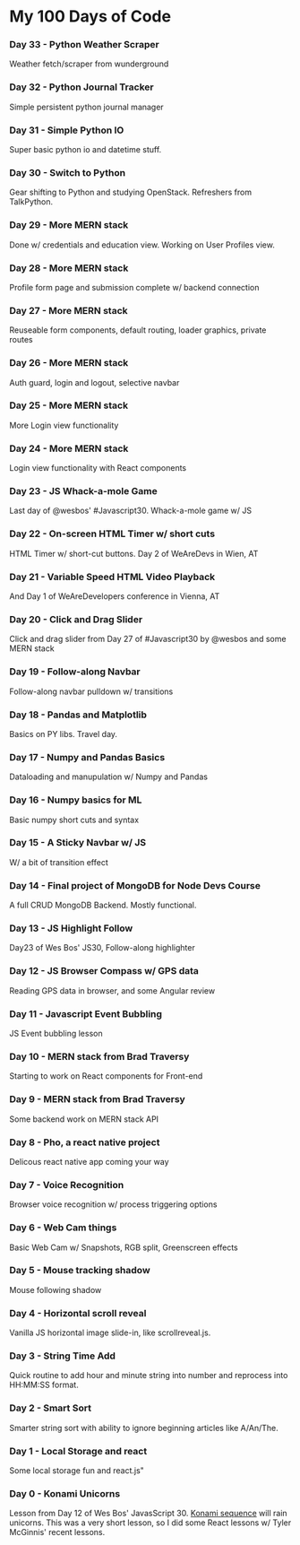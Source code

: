 # My 100 Days of Code

### Day 33 - Python Weather Scraper ###

Weather fetch/scraper from wunderground

### Day 32 - Python Journal Tracker ###

Simple persistent python journal manager

### Day 31 - Simple Python IO ###

Super basic python io and datetime stuff.

### Day 30 - Switch to Python ###

Gear shifting to Python and studying OpenStack.  Refreshers from TalkPython.

### Day 29 - More MERN stack ###

Done w/ credentials and education view.  Working on User Profiles view.

### Day 28 - More MERN stack ###

Profile form page and submission complete w/ backend connection

### Day 27 - More MERN stack ###

Reuseable form components, default routing, loader graphics, private routes

### Day 26 - More MERN stack ###

Auth guard, login and logout, selective navbar

### Day 25 - More MERN stack ###

More Login view functionality

### Day 24 - More MERN stack ###

Login view functionality with React components

### Day 23 - JS Whack-a-mole Game ###

Last day of @wesbos' #Javascript30.  Whack-a-mole game w/ JS

### Day 22 - On-screen HTML Timer w/ short cuts ###

HTML Timer w/ short-cut buttons.  Day 2 of WeAreDevs in Wien, AT

### Day 21 - Variable Speed HTML Video Playback ###

And Day 1 of WeAreDevelopers conference in Vienna, AT

### Day 20 - Click and Drag Slider ###

Click and drag slider from Day 27 of #Javascript30 by @wesbos and some MERN stack

### Day 19 - Follow-along Navbar ###

Follow-along navbar pulldown w/ transitions

### Day 18 - Pandas and Matplotlib ###

Basics on PY libs.  Travel day.

### Day 17 - Numpy and Pandas Basics ###

Dataloading and manupulation w/ Numpy and Pandas

### Day 16 - Numpy basics for ML ###

Basic numpy short cuts and syntax

### Day 15 - A Sticky Navbar w/ JS ###

W/ a  bit of transition effect

### Day 14 - Final project of MongoDB for Node Devs Course ###

A full CRUD MongoDB Backend. Mostly functional.

### Day 13 - JS Highlight Follow ###

Day23 of Wes Bos' JS30, Follow-along highlighter

### Day 12 - JS Browser Compass w/ GPS data ###

Reading GPS data in browser, and some Angular review

### Day 11 - Javascript Event Bubbling ###

JS Event bubbling lesson

### Day 10 - MERN stack from Brad Traversy ###

Starting to work on React components for Front-end

### Day 9 - MERN stack from Brad Traversy ###

Some backend work on MERN stack API

### Day 8 - Pho, a react native project

Delicous react native app coming your way

### Day 7 - Voice Recognition

Browser voice recognition w/ process triggering options

### Day 6 - Web Cam things

Basic Web Cam w/ Snapshots, RGB split, Greenscreen effects

### Day 5 - Mouse tracking shadow

Mouse following shadow

### Day 4 - Horizontal scroll reveal

Vanilla JS horizontal image slide-in, like scrollreveal.js.

### Day 3 - String Time Add

Quick routine to add hour and minute string into number and reprocess into HH:MM:SS format.

### Day 2 - Smart Sort

Smarter string sort with ability to ignore beginning articles like A/An/The.

### Day 1 - Local Storage and react

Some local storage fun and react.js"

### Day 0 - Konami Unicorns

Lesson from Day 12 of Wes Bos' JavasScript 30. [Konami sequence](https://www.wikiwand.com/en/Konami_Code) will rain unicorns. This was a very short lesson, so I did some React lessons w/ Tyler McGinnis' recent lessons.
